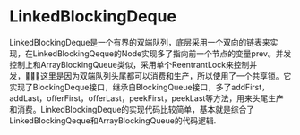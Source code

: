 # LinkedBlockingDeque

LinkedBlockingDeque是一个有界的双端队列，底层采用一个双向的链表来实现，在LinkedBlockingQeque的Node实现多了指向前一个节点的变量prev。并发控制上和ArrayBlockingQueue类似，采用单个ReentrantLock来控制并发，这里是因为双端队列头尾都可以消费和生产，所以使用了一个共享锁。它实现了BlockingDeque接口，继承自BlockingQueue接口，多了addFirst，addLast，offerFirst，offerLast，peekFirst，peekLast等方法，用来头尾生产和消费。LinkedBlockingDeque的实现代码比较简单，基本就是综合了LinkedBlockingQeque和ArrayBlockingQueue的代码逻辑.